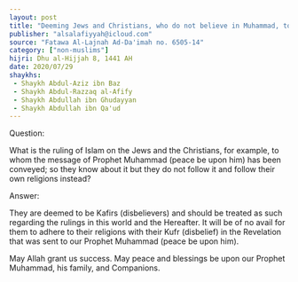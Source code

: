 ```yaml
---
layout: post
title: "Deeming Jews and Christians, who do not believe in Muhammad, to be disbelievers"
publisher: "alsalafiyyah@icloud.com"
source: "Fatawa Al-Lajnah Ad-Da'imah no. 6505-14"
category: ["non-muslims"]
hijri: Dhu al-Hijjah 8, 1441 AH
date: 2020/07/29
shaykhs: 
 - Shaykh Abdul-Aziz ibn Baz
 - Shaykh Abdul-Razzaq al-Afify
 - Shaykh Abdullah ibn Ghudayyan
 - Shaykh Abdullah ibn Qa'ud
---
```


Question: 

What is the ruling of Islam on the Jews and the Christians, for example, to whom the message of Prophet Muhammad (peace be upon him) has been conveyed; so they know about it but they do not follow it and follow their own religions instead?

Answer:

They are deemed to be Kafirs (disbelievers) and should be treated as such regarding the rulings in this world and the Hereafter. It will be of no avail for them to adhere to their religions with their Kufr (disbelief) in the Revelation that was sent to our Prophet Muhammad (peace be upon him).

May Allah grant us success. May peace and blessings be upon our Prophet Muhammad, his family, and Companions.


